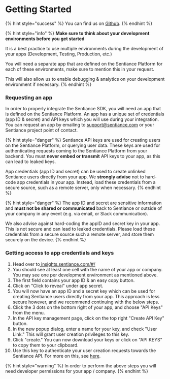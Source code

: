 # Getting Started

{% hint style="success" %}
You can find us on [Github](https://github.com/sentiance/).
{% endhint %}

{% hint style="info" %}
**Make sure to think about your development environments before you get started**

It is a best practice to use multiple environments during the development of your apps (Development, Testing, Production, etc.)&#x20;

You will need a separate app that are defined on the Sentiance Platform for each of these environments, make sure to mention this in your request.

This will also allow us to enable debugging & analytics on your development environment if necessary.
{% endhint %}

### Requesting an app

In order to properly integrate the Sentiance SDK, you will need an app that is defined on the Sentiance Platform. An app has a unique set of credentials (app ID & secret) and API keys which you will use during your integration. You can request an app by emailing to [support@sentiance.com](mailto:support@sentiance.com) or your Sentiance project point of contact.

{% hint style="danger" %}
Sentiance API keys are used for creating users on the Sentiance Platform, or querying user data. These keys are used for authenticating requests coming to the Sentiance Platform from your backend. You must **never embed or transmit** API keys to your app, as this can lead to leaked keys.

App credentials (app ID and secret) can be used to create unlinked Sentiance users directly from your app. We **strongly advise** not to hard-code app credentials in your app. Instead, load these credentials from a secure source, such as a remote server, only when necessary.
{% endhint %}

{% hint style="danger" %}
The app ID and secret are sensitive information and **must not be shared or communicated** back to Sentiance or outside of your company in any event (e.g. via email, or Slack communication).

We also advise against hard-coding the appID and secret key in your app. This is not secure and can lead to leaked credentials. Please load these credentials from a secure source such a remote server, and store them securely on the device.
{% endhint %}

### Getting access to app credentials and keys

1. Head over to[ insights.sentiance.com/#/](http://insights.sentiance.com/#/)
2. You should see at least one cell with the name of your app or company. You may see one per development environment as mentioned above.
3. The first field contains your app ID & an easy copy button.
4. Click on "Click to reveal" under app secret.
5. You will now have an app ID and a secret key which can be used for creating Sentiance users directly from your app. This approach is less secure however, and we recommend continuing with the below steps.
6. Click the 3 dots on the bottom right of your app, and choose "API Keys" from the menu.
7. In the API key management page, click on the top right "Create API Key" button.
8. In the new popup dialog, enter a name for your key, and check "User Link." This will grant user creation privileges to this key.
9. Click "create." You can now download your keys or click on "API KEYS" to copy them to your clipboard.
10. Use this key to authenticate your user creation requests towards the Sentiance API. For more on this, see [here](../../backend/rest-api/#authentication-code).

{% hint style="warning" %}
In order to perform the above steps you will need developer permissions for your app / company.
{% endhint %}
